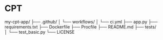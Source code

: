 # CPT
my-cpt-app/
├── .github/
│   └── workflows/
│       └── ci.yml
├── app.py
├── requirements.txt
├── Dockerfile
├── Procfile
├── README.md
├── tests/
│   └── test_basic.py
└── LICENSE

 
